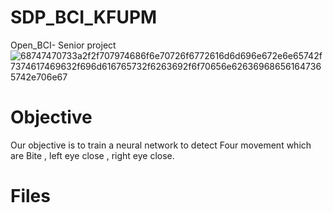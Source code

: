 # SDP_BCI_KFUPM
Open_BCI- Senior project   
![68747470733a2f2f707974686f6e70726f6772616d6d696e672e6e65742f7374617469632f696d616765732f6263692f6f70656e626369686561647365742e706e67](https://user-images.githubusercontent.com/121315254/209398491-65a25d0a-8f55-457d-bbf7-b07624ff6ccd.png)
# Objective 
Our objective is to train a neural network to detect Four movement which are Bite , left eye close , right eye close.

# Files
